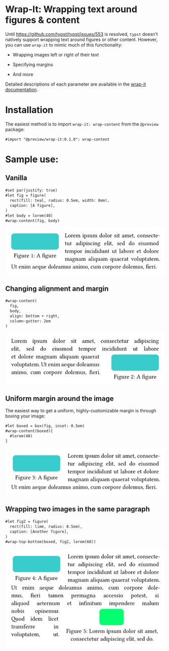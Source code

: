 # Wrap-It: Wrapping text around figures & content

Until <u><https://github.com/typst/typst/issues/553></u> is resolved,
`typst` doesn’t natively support wrapping text around figures or other
content. However, you can use `wrap-it` to mimic much of this
functionality:

- Wrapping images left or right of their text

- Specifying margins

- And more

Detailed descriptions of each parameter are available in the <u>[wrap-it
documentation](https://github.com/ntjess/wrap-it/blob/main/docs/manual.pdf)</u>.

# Installation

The easiest method is to import `wrap-it: wrap-content` from the
`@preview` package:

``` typ
#import "@preview/wrap-it:0.1.0": wrap-content
```

# Sample use:

## Vanilla

``` typst
#set par(justify: true)
#let fig = figure(
  rect(fill: teal, radius: 0.5em, width: 8em),
  caption: [A figure],
)
#let body = lorem(40)
#wrap-content(fig, body)
```
![Example 1](https://www.github.com/ntjess/wrap-it/raw/v0.1.0/assets/example-1.png)

## Changing alignment and margin

``` typst
#wrap-content(
  fig,
  body,
  align: bottom + right,
  column-gutter: 2em
)
```
![Example 2](https://www.github.com/ntjess/wrap-it/raw/v0.1.0/assets/example-2.png)

## Uniform margin around the image

The easiest way to get a uniform, highly-customizable margin is through
boxing your image:

``` typst
#let boxed = box(fig, inset: 0.5em)
#wrap-content(boxed)[
  #lorem(40)
]
```
![Example 3](https://www.github.com/ntjess/wrap-it/raw/v0.1.0/assets/example-3.png)

## Wrapping two images in the same paragraph

``` typst
#let fig2 = figure(
  rect(fill: lime, radius: 0.5em),
  caption: [Another figure],
)
#wrap-top-bottom(boxed, fig2, lorem(60))
```
![Example 4](https://www.github.com/ntjess/wrap-it/raw/v0.1.0/assets/example-4.png)